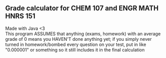 ## Grade calculator for CHEM 107 and ENGR MATH HNRS 151
Made with Java <3 </br>
This program ASSUMES that anything (exams, homework) with an average grade of 0 means you HAVEN'T done anything yet; if you simply never turned in homework/bombed every question on your test, put in like "0.000001" or something so it still includes it in the final calculation
